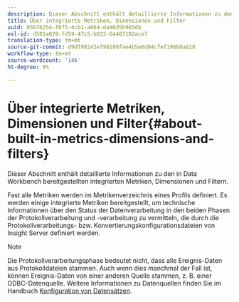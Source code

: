 ```yaml
---
description: Dieser Abschnitt enthält detaillierte Informationen zu den in Data Workbench bereitgestellten integrierten Metriken, Dimensionen und Filtern.
title: Über integrierte Metriken, Dimensionen und Filter
uuid: 05676254-f6f5-4cb1-a664-da96d5b965db
exl-id: d581a029-fd59-47c5-b832-64407102ace7
translation-type: tm+mt
source-git-commit: d9df90242ef96188f4e4b5e6d04cfef196b0a628
workflow-type: tm+mt
source-wordcount: '146'
ht-degree: 8%

---
```


# Über integrierte Metriken, Dimensionen und Filter{#about-built-in-metrics-dimensions-and-filters}

Dieser Abschnitt enthält detaillierte Informationen zu den in Data Workbench bereitgestellten integrierten Metriken, Dimensionen und Filtern.

Fast alle Metriken werden im Metrikenverzeichnis eines Profils definiert. Es werden einige integrierte Metriken bereitgestellt, um technische Informationen über den Status der Datenverarbeitung in den beiden Phasen der Protokollverarbeitung und -verarbeitung zu vermitteln, die durch die Protokollverarbeitungs- bzw. Konvertierungskonfigurationsdateien von Insight Server definiert werden.

>[!NOTE]
>
>Die Protokollverarbeitungsphase bedeutet nicht, dass alle Ereignis-Daten aus Protokolldateien stammen. Auch wenn dies manchmal der Fall ist, können Ereignis-Daten von einer anderen Quelle stammen, z. B. einer ODBC-Datenquelle. Weitere Informationen zu Datenquellen finden Sie im Handbuch [Konfiguration von Datensätzen](https://docs.adobe.com/content/help/en/data-workbench/using/dataset/c-dataset-constr.html).
